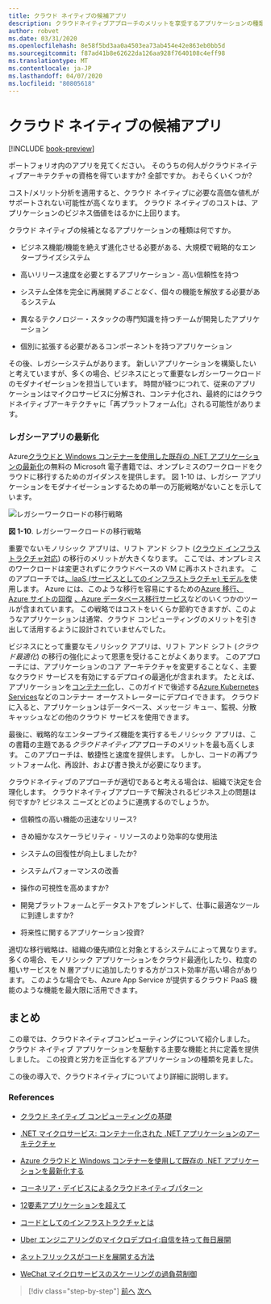 ```yaml
---
title: クラウド ネイティブの候補アプリ
description: クラウドネイティブアプローチのメリットを享受するアプリケーションの種類を確認する
author: robvet
ms.date: 03/31/2020
ms.openlocfilehash: 8e58f5bd3aa0a4503ea73ab454e42e863eb0bb5d
ms.sourcegitcommit: f87ad41b8e62622da126aa928f7640108c4eff98
ms.translationtype: MT
ms.contentlocale: ja-JP
ms.lasthandoff: 04/07/2020
ms.locfileid: "80805618"
---
```

# <a name="candidate-apps-for-cloud-native"></a>クラウド ネイティブの候補アプリ

[!INCLUDE [book-preview](../../../includes/book-preview.md)]

ポートフォリオ内のアプリを見てください。 そのうちの何人がクラウドネイティブアーキテクチャの資格を得ていますか? 全部ですか。 おそらくいくつか?

コスト/メリット分析を適用すると、クラウド ネイティブに必要な高価な値札がサポートされない可能性が高くなります。 クラウド ネイティブのコストは、アプリケーションのビジネス価値をはるかに上回ります。

クラウド ネイティブの候補となるアプリケーションの種類は何ですか。

- ビジネス機能/機能を絶えず進化させる必要がある、大規模で戦略的なエンタープライズシステム

- 高いリリース速度を必要とするアプリケーション - 高い信頼性を持つ

- システム全体を完全に再展開*することなく*、個々の機能を解放する必要があるシステム

- 異なるテクノロジー・スタックの専門知識を持つチームが開発したアプリケーション

- 個別に拡張する必要があるコンポーネントを持つアプリケーション

その後、レガシーシステムがあります。 新しいアプリケーションを構築したいと考えていますが、多くの場合、ビジネスにとって重要なレガシーワークロードのモダナイゼーションを担当しています。 時間が経つにつれて、従来のアプリケーションはマイクロサービスに分解され、コンテナ化され、最終的にはクラウドネイティブアーキテクチャに「再プラットフォーム化」される可能性があります。

### <a name="modernizing-legacy-apps"></a>レガシーアプリの最新化

Azure[クラウドと Windows コンテナーを使用した既存の .NET アプリケーションの最新化](https://dotnet.microsoft.com/download/thank-you/modernizing-existing-net-apps-ebook)の無料の Microsoft 電子書籍では、オンプレミスのワークロードをクラウドに移行するためのガイダンスを提供します。 図 1-10 は、レガシー アプリケーションをモダナイゼーションするための単一の万能戦略がないことを示しています。

![レガシーワークロードの移行戦略](./media/strategies-for-migrating-legacy-workloads.png)

**図 1-10**. レガシーワークロードの移行戦略

重要でないモノリシック アプリは、リフト アンド シフト ([クラウド インフラストラクチャ対応](../modernize-with-azure-containers/lift-and-shift-existing-apps-azure-iaas.md)) の移行のメリットが大きくなります。 ここでは、オンプレミスのワークロードは変更されずにクラウドベースの VM に再ホストされます。 このアプローチでは[、IaaS (サービスとしてのインフラストラクチャ) モデルを](https://azure.microsoft.com/overview/what-is-iaas/)使用します。 Azure には、このような移行を容易にするための[Azure 移行](https://azure.microsoft.com/services/azure-migrate/)[、Azure サイトの回復](https://azure.microsoft.com/services/site-recovery/) [、Azure データベース移行サービス](https://azure.microsoft.com/campaigns/database-migration/)などのいくつかのツールが含まれています。 この戦略ではコストをいくらか節約できますが、このようなアプリケーションは通常、クラウド コンピューティングのメリットを引き出して活用するように設計されていませんでした。

ビジネスにとって重要なモノリシック アプリは、リフト アンド シフト (*クラウド最適化*) の移行の強化によって恩恵を受けることがよくあります。 このアプローチには、アプリケーションのコア アーキテクチャを変更することなく、主要なクラウド サービスを有効にするデプロイの最適化が含まれます。 たとえば、アプリケーションを[コンテナー化](https://docs.microsoft.com/virtualization/windowscontainers/about/)し、このガイドで後述する[Azure Kubernetes Services](https://azure.microsoft.com/services/kubernetes-service/)などのコンテナー オーケストレーターにデプロイできます。 クラウドに入ると、アプリケーションはデータベース、メッセージ キュー、監視、分散キャッシュなどの他のクラウド サービスを使用できます。

最後に、戦略的なエンタープライズ機能を実行するモノリシック アプリは、この書籍の主題である*クラウドネイティブ*アプローチのメリットを最も高くします。 このアプローチは、敏捷性と速度を提供します。 しかし、コードの再プラットフォーム化、再設計、および書き換えが必要になります。

クラウドネイティブのアプローチが適切であると考える場合は、組織で決定を合理化します。 クラウドネイティブアプローチで解決されるビジネス上の問題は何ですか? ビジネス ニーズとどのように連携するのでしょうか。

- 信頼性の高い機能の迅速なリリース?

- きめ細かなスケーラビリティ - リソースのより効率的な使用法

- システムの回復性が向上しましたか?

- システムパフォーマンスの改善

- 操作の可視性を高めますか?

- 開発プラットフォームとデータストアをブレンドして、仕事に最適なツールに到達しますか?

- 将来性に関するアプリケーション投資?

適切な移行戦略は、組織の優先順位と対象とするシステムによって異なります。 多くの場合、モノリシック アプリケーションをクラウド最適化したり、粒度の粗いサービスを N 層アプリに追加したりする方がコスト効率が高い場合があります。 このような場合でも、Azure App Service が提供するクラウド PaaS 機能のような機能を最大限に活用できます。

## <a name="summary"></a>まとめ

この章では、クラウドネイティブコンピューティングについて紹介しました。 クラウド ネイティブ アプリケーションを駆動する主要な機能と共に定義を提供しました。 この投資と労力を正当化するアプリケーションの種類を見ました。

この後の導入で、クラウドネイティブについてより詳細に説明します。

### <a name="references"></a>References

- [クラウド ネイティブ コンピューティングの基礎](https://www.cncf.io/)

- [.NET マイクロサービス: コンテナー化された .NET アプリケーションのアーキテクチャ](https://dotnet.microsoft.com/download/thank-you/microservices-architecture-ebook)

- [Azure クラウドと Windows コンテナーを使用して既存の .NET アプリケーションを最新化する](https://dotnet.microsoft.com/download/thank-you/modernizing-existing-net-apps-ebook)

- [コーネリア・デイビスによるクラウドネイティブパターン](https://www.manning.com/books/cloud-native-patterns)

- [12要素アプリケーションを超えて](https://content.pivotal.io/blog/beyond-the-twelve-factor-app)

- [コードとしてのインフラストラクチャとは](https://docs.microsoft.com/azure/devops/learn/what-is-infrastructure-as-code)

- [Uber エンジニアリングのマイクロデプロイ:自信を持って毎日展開](https://eng.uber.com/micro-deploy/)

- [ネットフリックスがコードを展開する方法](https://www.infoq.com/news/2013/06/netflix/)

- [WeChat マイクロサービスのスケーリングの過負荷制御](https://www.cs.columbia.edu/~ruigu/papers/socc18-final100.pdf)

>[!div class="step-by-step"]
>[前へ](definition.md)
>[次へ](introduce-eshoponcontainers-reference-app.md)
